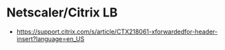 # Netscaler/Citrix LB
* https://support.citrix.com/s/article/CTX218061-xforwardedfor-header-insert?language=en_US